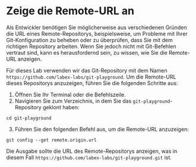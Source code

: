 # Zeige die Remote-URL an

Als Entwickler benötigen Sie möglicherweise aus verschiedenen Gründen die URL eines Remote-Repositorys, beispielsweise, um Probleme mit Ihrer Git-Konfiguration zu beheben oder zu überprüfen, dass Sie mit dem richtigen Repository arbeiten. Wenn Sie jedoch nicht mit Git-Befehlen vertraut sind, kann es herausfordernd sein, zu wissen, wie Sie die Remote-URL anzeigen.

Für dieses Lab verwenden wir das Git-Repository mit dem Namen `https://github.com/labex-labs/git-playground`. Um die Remote-URL dieses Repositorys anzuzeigen, führen Sie die folgenden Schritte aus:

1. Öffnen Sie Ihr Terminal oder die Befehlszeile.
2. Navigieren Sie zum Verzeichnis, in dem Sie das `git-playground`-Repository geklont haben:

```shell
cd git-playground
```

3. Führen Sie den folgenden Befehl aus, um die Remote-URL anzuzeigen:

```shell
git config --get remote.origin.url
```

Die Ausgabe sollte die URL des Remote-Repositorys anzeigen, was in diesem Fall `https://github.com/labex-labs/git-playground.git` ist.

